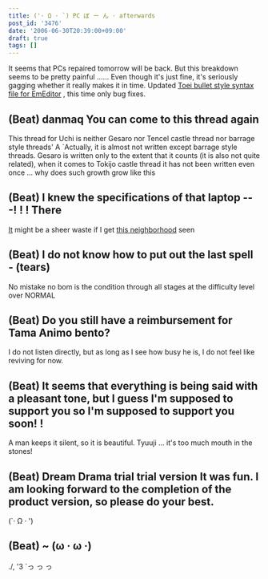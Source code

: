 ```yaml
---
title: ('· Ω · `) PC ぼ ー ん · afterwards
post_id: '3476'
date: '2006-06-30T20:39:00+09:00'
draft: true
tags: []
---
```


It seems that PCs repaired tomorrow will be back. But this breakdown seems to be pretty painful ...... Even though it's just fine, it's seriously gagging whether it really makes it in time. Updated [Toei bullet style syntax file for EmEditor](https://danmaq.com/emeditor-danmakufu) , this time only bug fixes.

## (Beat) danmaq You can come to this thread again

This thread for Uchi is neither Gesaro nor Tencel castle thread nor barrage style threads' A `Actually, it is almost not written except barrage style threads. Gesaro is written only to the extent that it counts (it is also not quite related), when it comes to Tokijo castle thread it has not been written even once ... why does such growth grow like this

## (Beat) I knew the specifications of that laptop ---! ! ! There

[It](http://www3.toshiba.co.jp/pc/catalog/ss_c/050119lu/lx_spec.htm) might be a sheer waste if I get [this neighborhood](http://www3.toshiba.co.jp/pc/catalog/ss_c/050119lu/lx_spec.htm) seen

## (Beat) I do not know how to put out the last spell - (tears)

No mistake no bom is the condition through all stages at the difficulty level over NORMAL

## (Beat) Do you still have a reimbursement for Tama Animo bento?

I do not listen directly, but as long as I see how busy he is, I do not feel like reviving for now.

## (Beat) It seems that everything is being said with a pleasant tone, but I guess I'm supposed to support you so I'm supposed to support you soon! !

A man keeps it silent, so it is beautiful. Tyuuji ... it's too much mouth in the stones!

## (Beat) Dream Drama trial trial version It was fun. I am looking forward to the completion of the product version, so please do your best.

(`· Ω · ')

## (Beat) ~ (ω · ω ·)

./, '3 `っ っ っ
